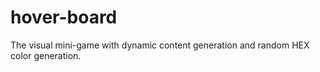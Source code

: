 # hover-board
The visual mini-game with dynamic content generation and random HEX color generation.
